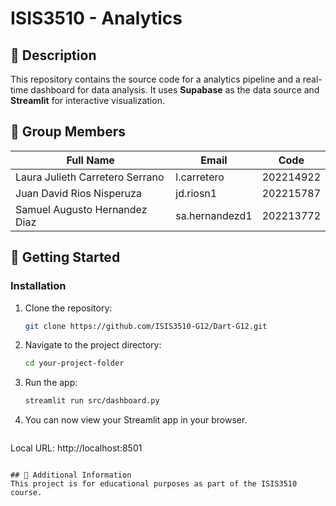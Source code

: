 # ISIS3510 - Analytics

## 📌 Description

This repository contains the source code for a analytics pipeline and a real-time dashboard for data analysis. It uses **Supabase** as the data source and **Streamlit** for interactive visualization.

## 👥 **Group Members**

| **Full Name**                     | **Email**           | **Code**   |
|-----------------------------------|---------------------|------------|
| Laura Julieth Carretero Serrano  | l.carretero        | 202214922  |
| Juan David Rios Nisperuza        | jd.riosn1          | 202215787  |
| Samuel Augusto Hernandez Diaz    | sa.hernandezd1     | 202213772  |

## 🚀 Getting Started

### Installation
1. Clone the repository:
   ```sh
   git clone https://github.com/ISIS3510-G12/Dart-G12.git
   ```
2. Navigate to the project directory:
   ```sh
   cd your-project-folder
   ```

3. Run the app:
   ```sh
   streamlit run src/dashboard.py
   ```

4. You can now view your Streamlit app in your browser.
   ```sh
  Local URL: http://localhost:8501
  ```

## 📢 Additional Information
This project is for educational purposes as part of the ISIS3510 course.